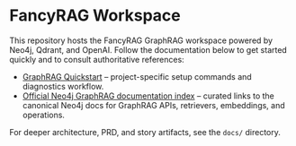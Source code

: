 # FancyRAG Workspace

This repository hosts the FancyRAG GraphRAG workspace powered by Neo4j, Qdrant, and OpenAI. Follow the documentation below to get started quickly and to consult authoritative references:

- [GraphRAG Quickstart](docs/graphrag/QUICKSTART.md) – project-specific setup commands and diagnostics workflow.
- [Official Neo4j GraphRAG documentation index](docs/graphrag/OFFICIAL_LINKS.md) – curated links to the canonical Neo4j docs for GraphRAG APIs, retrievers, embeddings, and operations.

For deeper architecture, PRD, and story artifacts, see the `docs/` directory.
